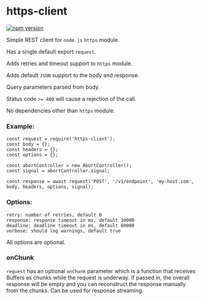 # https-client


[![npm version](https://img.shields.io/npm/v/https-client)](https://www.npmjs.com/package/https-client)

Simple REST client for `node.js` `https` module.

Has a single default export `request`.

Adds retries and timeout support to `https` module.

Adds default `JSON` support to the body and response.

Query parameters parsed from body.

Status code `>= 400` will cause a rejection of the call.

No dependencies other than `https` module.

### Example:

```
const request = require('https-client');
const body = {};
const headers = {};
const options = {};

const abortController = new AbortController();
const signal = abortController.signal;

const response = await request('POST', '/v1/endpoint', 'my-host.com', body, headers, options, signal);
```

### Options:

    retry: number of retries, default 0
    response: response timeout in ms, default 10000
    deadline: deadline timeout in ms, default 60000
    verbose: should log warnings, default true

All options are optional.

### onChunk

`request` has an optional `onChunk` parameter which is a function that receives Buffers as chunks
while the request is underway. If passed in, the overall response will be empty and you can
reconstruct the response manually from the chunks. Can be used for response streaming.
